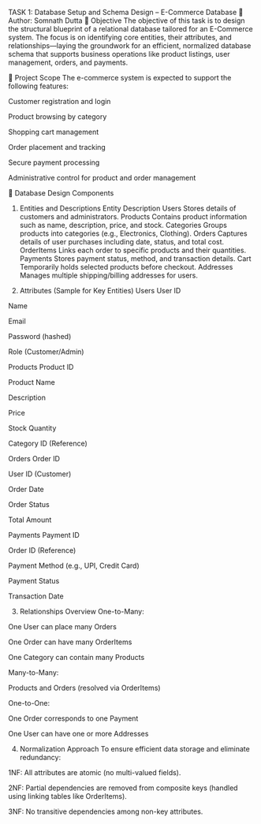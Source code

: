 TASK 1: Database Setup and Schema Design – E-Commerce Database
👤 Author: Somnath Dutta
📌 Objective
The objective of this task is to design the structural blueprint of a relational database tailored for an E-Commerce system. The focus is on identifying core entities, their attributes, and relationships—laying the groundwork for an efficient, normalized database schema that supports business operations like product listings, user management, orders, and payments.

🧭 Project Scope
The e-commerce system is expected to support the following features:

Customer registration and login

Product browsing by category

Shopping cart management

Order placement and tracking

Secure payment processing

Administrative control for product and order management

🧱 Database Design Components
1. Entities and Descriptions
Entity	Description
Users	Stores details of customers and administrators.
Products	Contains product information such as name, description, price, and stock.
Categories	Groups products into categories (e.g., Electronics, Clothing).
Orders	Captures details of user purchases including date, status, and total cost.
OrderItems	Links each order to specific products and their quantities.
Payments	Stores payment status, method, and transaction details.
Cart	Temporarily holds selected products before checkout.
Addresses	Manages multiple shipping/billing addresses for users.

2. Attributes (Sample for Key Entities)
Users
User ID

Name

Email

Password (hashed)

Role (Customer/Admin)

Products
Product ID

Product Name

Description

Price

Stock Quantity

Category ID (Reference)

Orders
Order ID

User ID (Customer)

Order Date

Order Status

Total Amount

Payments
Payment ID

Order ID (Reference)

Payment Method (e.g., UPI, Credit Card)

Payment Status

Transaction Date

3. Relationships Overview
One-to-Many:

One User can place many Orders

One Order can have many OrderItems

One Category can contain many Products

Many-to-Many:

Products and Orders (resolved via OrderItems)

One-to-One:

One Order corresponds to one Payment

One User can have one or more Addresses

4. Normalization Approach
To ensure efficient data storage and eliminate redundancy:

1NF: All attributes are atomic (no multi-valued fields).

2NF: Partial dependencies are removed from composite keys (handled using linking tables like OrderItems).

3NF: No transitive dependencies among non-key attributes.

